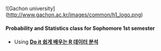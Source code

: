 ![Gachon university] (http://www.gachon.ac.kr/images/common/h1_logo.png)

#### Probability and Statistics class for Sophomore 1st semester

* Using **[Do it 쉽게 배우는 R 데이터 분석](http://www.kyobobook.co.kr/product/detailViewKor.laf?mallGb=KOR&ejkGb=KOR&barcode=9791187370949)**
